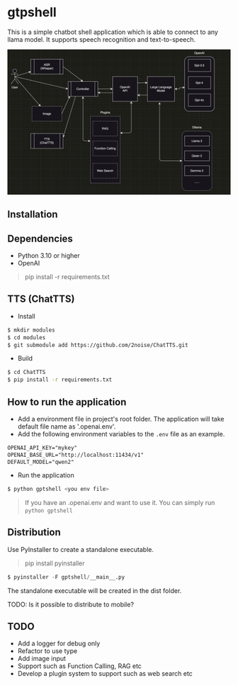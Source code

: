 # gtpshell

This is a simple chatbot shell application which is able to connect to any llama model. It supports speech recognition and text-to-speech.

![Architecture](architecture.png "Architecture")

## Installation

## Dependencies

- Python 3.10 or higher
- OpenAI 

> pip install -r requirements.txt

## TTS (ChatTTS)

- Install

```bash
$ mkdir modules
$ cd modules
$ git submodule add https://github.com/2noise/ChatTTS.git
```

- Build

```bash
$ cd ChatTTS
$ pip install -r requirements.txt
```

## How to run the application

- Add a environment file in project's root folder. The application will take default file name as '.openai.env'.
- Add the following environment variables to the `.env` file as an example.
```
OPENAI_API_KEY="mykey"
OPENAI_BASE_URL="http://localhost:11434/v1"
DEFAULT_MODEL="qwen2"
```
- Run the application

```bash
$ python gptshell <you env file>
```

> If you have an .openai.env and want to use it. You can simply run `python gptshell`

## Distribution

Use PyInstaller to create a standalone executable.

> pip install pyinstaller

```python
$ pyinstaller -F gptshell/__main__.py
```

The standalone executable will be created in the dist folder.

TODO: Is it possible to distribute to mobile?

## TODO

- Add a logger for debug only
- Refactor to use type
- Add image input
- Support such as Function Calling, RAG etc
- Develop a plugin system to support such as web search etc
